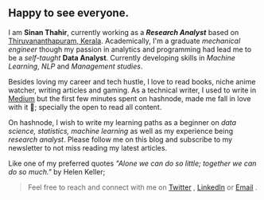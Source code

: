 ## Happy to see everyone.

I am  **Sinan Thahir**, currently working as a ***Research Analyst*** based on  [Thiruvananthapuram, Kerala](https://trivandrum.nic.in/). Academically, I'm a graduate *mechanical engineer* though my passion in analytics and programming had lead me to be a *self-taught* **Data Analyst**. Currently developing skills in *Machine Learning*, *NLP* and *Management studies*.

Besides loving my career and tech hustle, I love to read books, niche anime watcher, writing articles and gaming. As a technical writer, I used to write in  [Medium](https://sinanthahir.medium.com/) but the first few minutes spent on hashnode, made me fall in love with it 🥰; specially the open to read all content.

On hashnode, I wish to write my learning paths as a beginner on *data science, statistics, machine learning* as well as my experience being *research analyst*. Please follow me on this blog and subscribe to my newsletter to not miss reading my latest articles.

Like one of my preferred quotes *"Alone we can do so little; together we can do so much."* by Helen Keller;

> Feel free to reach and connect with me on  [Twitter](https://twitter.com/sinanthahir) ,  [LinkedIn](https://www.linkedin.com/in/sinanthahir/)  or  [Email](mailto:sinanthahir@gmail.com) .